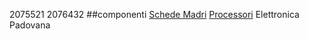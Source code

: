 2075521
2076432
##componenti
[Schede Madri](componenti/schede_madri.md)
[Processori](componenti/processori.md)
Elettronica Padovana
